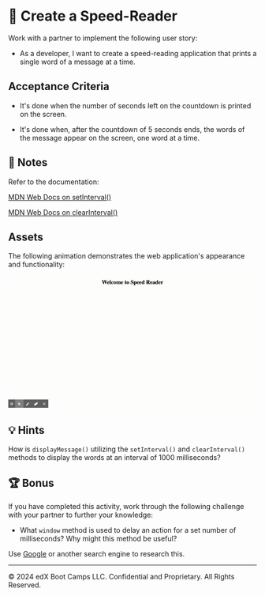 # 📖 Create a Speed-Reader

Work with a partner to implement the following user story:

* As a developer, I want to create a speed-reading application that prints a single word of a message at a time.

## Acceptance Criteria

* It's done when the number of seconds left on the countdown is printed on the screen.

* It's done when, after the countdown of 5 seconds ends, the words of the message appear on the screen, one word at a time.

## 📝 Notes

Refer to the documentation: 

[MDN Web Docs on setInterval()](https://developer.mozilla.org/en-US/docs/Web/API/WindowOrWorkerGlobalScope/setInterval)

[MDN Web Docs on clearInterval()](https://developer.mozilla.org/en-US/docs/Web/API/WindowOrWorkerGlobalScope/clearInterval)

## Assets

The following animation demonstrates the web application's appearance and functionality:

![A countdown of 5 seconds begins and then single words appear on the screen.](./images/demo1.gif)

## 💡 Hints

How is `displayMessage()` utilizing the `setInterval()` and `clearInterval()` methods to display the words at an interval of 1000 milliseconds?

## 🏆 Bonus

If you have completed this activity, work through the following challenge with your partner to further your knowledge:

* What `window` method is used to delay an action for a set number of milliseconds? Why might this method be useful?

Use [Google](https://www.google.com) or another search engine to research this.

---
© 2024 edX Boot Camps LLC. Confidential and Proprietary. All Rights Reserved.
